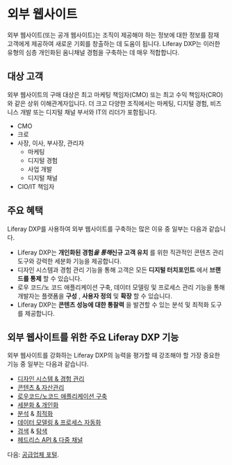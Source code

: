 # 외부 웹사이트

외부 웹사이트(또는 공개 웹사이트)는 조직이 제공해야 하는 정보에 대한 정보를 잠재 고객에게 제공하여 새로운 기회를 창출하는 데 도움이 됩니다. Liferay DXP는 이러한 유형의 심층 개인화된 옴니채널 경험을 구축하는 데 매우 적합합니다.

## 대상 고객

외부 웹사이트의 구매 대상은 최고 마케팅 책임자(CMO) 또는 최고 수익 책임자(CRO)와 같은 상위 이해관계자입니다. 더 크고 다양한 조직에서는 마케팅, 디지털 경험, 비즈니스 개발 또는 디지털 채널 부서와 IT의 리더가 포함됩니다.

* CMO
* 크로
* 사장, 이사, 부사장, 관리자
  * 마케팅
  * 디지털 경험
  * 사업 개발
  * 디지털 채널
* CIO/IT 책임자

## 주요 혜택

Liferay DXP를 사용하여 외부 웹사이트를 구축하는 많은 이유 중 일부는 다음과 같습니다.

* Liferay DXP는 **개인화된 경험*****을 통해*****신규 고객 유치** 를 위한 직관적인 콘텐츠 관리 도구와 강력한 세분화 기능을 제공합니다.
* 디자인 시스템과 경험 관리 기능을 통해 고객은 모든 **디지털 터치포인트** 에서 **브랜드를 통제** 할 수 있습니다.
* 로우 코드/노 코드 애플리케이션 구축, 데이터 모델링 및 프로세스 관리 기능을 통해 개발자는 플랫폼을 **구성** , **사용자 정의** 및 **확장** 할 수 있습니다.
* Liferay DXP는 **콘텐츠 성능에 대한 통찰력** 을 발견할 수 있는 분석 및 최적화 도구를 제공합니다.

## 외부 웹사이트를 위한 주요 Liferay DXP 기능

외부 웹사이트를 강화하는 Liferay DXP의 능력을 평가할 때 강조해야 할 가장 중요한 기능 중 일부는 다음과 같습니다.

* [디자인 시스템 & 경험 관리](https://learn.liferay.com/w/dxp/site-building)
* [콘텐츠 & 자산관리](https://learn.liferay.com/w/dxp/content-authoring-and-management)
* [로우코드/노코드 애플리케이션 구축](https://learn.liferay.com/w/dxp/building-applications/objects)
* [세분화 & 개인화](https://learn.liferay.com/w/dxp/site-building/personalizing-site-experience)
* [분석](https://learn.liferay.com/w/analytics-cloud/index) & [최적화](https://learn.liferay.com/w/dxp/site-building/optimizing-sites)
* [데이터 모델링 & 프로세스 자동화](https://learn.liferay.com/w/dxp/process-automation)
* [검색](https://learn.liferay.com/w/dxp/using-search) & [탐색](https://learn.liferay.com/w/dxp/site-building/site-navigation)
* [헤드리스 API & 다중 채널](https://learn.liferay.com/w/dxp/headless-delivery)

다음: [공급업체 포털](./supplier-portals.md). 
